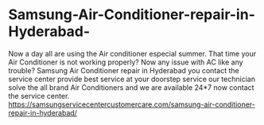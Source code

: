 # Samsung-Air-Conditioner-repair-in-Hyderabad-
 Now a day all are using the Air conditioner especial summer. That time your Air Conditioner is not working properly? Now any issue with AC like any trouble? Samsung Air Conditioner repair in Hyderabad you contact the service center provide best service at your doorstep service our technician solve the all brand Air Conditioners and we are available 24*7 now contact the service center.   https://samsungservicecentercustomercare.com/samsung-air-conditioner-repair-in-hyderabad/
